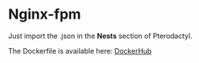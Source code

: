 # Nginx-fpm

Just import the .json in the **Nests** section of Pterodactyl.

The Dockerfile is available here: [DockerHub](https://hub.docker.com/repository/docker/lazybytez/egg_nginx/)
